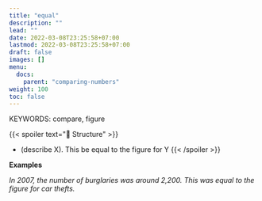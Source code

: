 ```yaml
---
title: "equal"
description: ""
lead: ""
date: 2022-03-08T23:25:58+07:00
lastmod: 2022-03-08T23:25:58+07:00
draft: false
images: []
menu:
  docs:
    parent: "comparing-numbers"
weight: 100
toc: false
---
```


KEYWORDS: compare, figure

{{< spoiler text="🌱 Structure" >}}

- (describe X). This be equal to the figure for Y
  {{< /spoiler >}}

**Examples**

_In 2007, the number of burglaries was around 2,200. This was equal to the figure for car thefts._
